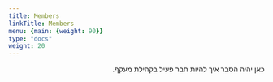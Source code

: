 ```yaml
---
title: Members
linkTitle: Members
menu: {main: {weight: 90}}
type: "docs"
weight: 20
---
```


<div dir="rtl">

כאן יהיה הסבר איך להיות חבר פעיל בקהילת מעקף.

</div>